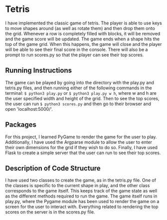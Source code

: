 # Tetris

I have implemented the classic game of tetris. The player is able to use keys to move shapes around (as well as rotate them) and then drop them onto the grid. Whenever a row is completely filled with blocks, it will be removed and the game score will be updated. The game ends when a shape hits the top of the game grid. When this happens, the game will close and the player will be able to see their final score in the console. There will also be a prompt to run scores.py so that the player can see their top scores.

## Running Instructions

The game can be played by going into the directory with the play.py and tetris.py files, and then running either of the following commands in the terminal: `$ python3 play.py` or `$ python3 play.py w h`, where w and h are the user specified width and height of the grid. Then to see the top scores, the user can run `$ python3 scores.py` and then go to their browser and open 'localhost:5000/'.

## Packages

For this project, I learned PyGame to render the game for the user to play. Additionally, I have used the Argparse module to allow the user to enter their own dimensions for the grid if they wish to do so. Finally, I have used Flask to create a simple server that the user can run to see their top scores.

## Description of Code Structure

I have used two classes to create the game, as in the tetris.py file. One of the classes is specific to the current shape in play, and the other class corresponds to the game itself. This keeps track of the game state as well as the different methods required to run the game. The game itself runs in play.py, where the Pygame module has been used to render the game on a screen for the user to interact with. Everything related to rendering the top scores on the server is in the scores.py file.
